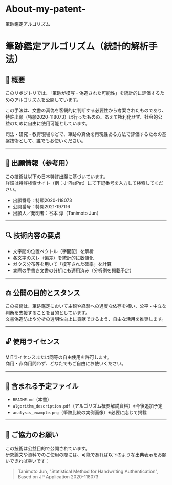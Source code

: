 # About-my-patent-
筆跡鑑定アルゴリズム



# 筆跡鑑定アルゴリズム（統計的解析手法）

## 🧠 概要
このリポジトリでは、「筆跡が模写・偽造された可能性」を統計的に評価するためのアルゴリズムを公開しています。

この手法は、文書の真偽を客観的に判断する必要性から考案されたものであり、特許出願（特願2020-118073）は行ったものの、あえて権利化せず、社会的公益のために自由に使用可能としています。

司法・研究・教育現場などで、筆跡の真偽を再現性ある方法で評価するための基盤技術として、誰でもお使いください。

---

## 🧾 出願情報（参考用）
この技術は以下の日本特許出願に基づいています。  
詳細は特許検索サイト（例：J-PlatPat）にて下記番号を入力して検索してください。

- 出願番号：特願2020-118073  
- 公開番号：特開2021-197116  
- 出願人／発明者：谷本 淳（Tanimoto Jun）

---

## 🔍 技術内容の要点

- 文字間の位置ベクトル（字間配）を解析  
- 各文字のズレ（偏差）を統計的に数値化  
- ガウス分布等を用いて「模写された確率」を計算  
- 実際の手書き文書の分析にも適用済み（分析例を掲載予定）

---

## ⚖ 公開の目的とスタンス

この技術は、筆跡鑑定において主観や経験への過度な依存を補い、公平・中立な判断を支援することを目的としています。  
文書偽造防止や分析の透明性向上に貢献できるよう、自由な活用を推奨します。

---

## 🔓 使用ライセンス

MITライセンスまたは同等の自由使用を許可します。  
商用・非商用問わず、どなたでもご自由にお使いください。

---

## 📁 含まれる予定ファイル

- `README.md`（本書）  
- `algorithm_description.pdf`（アルゴリズム概要解説資料）※今後追加予定  
- `analysis_example.png`（筆跡比較の実例画像）※必要に応じて掲載

---

## 🙏 ご協力のお願い

この技術は公益目的で公開されています。  
研究論文や資料でのご使用の際には、可能であれば以下のような出典表示をお願いできれば幸いです：

> Tanimoto Jun, "Statistical Method for Handwriting Authentication", Based on JP Application 2020-118073
